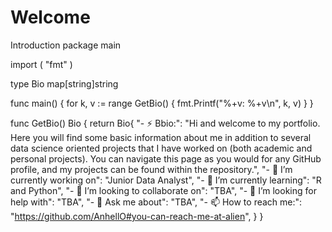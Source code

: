 # Welcome
Introduction
package main

import (
	"fmt"
)

type Bio map[string]string

func main() {
	for k, v := range GetBio() {
		fmt.Printf("%+v: %+v\n", k, v)
	}
}

func GetBio() Bio {
	return Bio{
		"- ⚡ Bbio:":                    "Hi and welcome to my portfolio. Here you will find some basic information about me in addition to several data science oriented projects that I have worked on (both academic and personal projects). You can navigate this page as you would for any GitHub profile, and my projects can be found within the repository.",
		"- 🔭 I’m currently working on":      "Junior Data Analyst",
		"- 🌱 I’m currently learning":        "R and Python",
		"- 👯 I’m looking to collaborate on": "TBA",
		"- 🤔 I’m looking for help with":     "TBA",
		"- 💬 Ask me about":                  "TBA",
		"- 📫 How to reach me:":              "https://github.com/AnhellO#you-can-reach-me-at-alien",
	}
}
